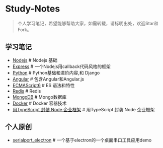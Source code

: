 # Study-Notes
> 个人学习笔记，希望能够帮助大家，如需转载，请标明出处，欢迎Star和Fork。

## 学习笔记
- [Nodejs](https://github.com/PowerDos/Study-Notes/blob/master/Nodejs.md) # Nodejs 基础
- [Express](https://github.com/PowerDos/Study-Notes/blob/master/Express.md) # 一个Nodejs用callback代码风格的框架
- [Python](https://github.com/PowerDos/Study-Notes/tree/master/Python) # Python基础和进阶内容,和 Django
- [Angular](https://github.com/PowerDos/Study-Notes/blob/master/Angular%20%26%20Angularjs.md) # 包含Angular和Angular.js
- [ECMAScript6](https://github.com/PowerDos/Study-Notes/blob/master/ECMAScript6.md) # ES 语法和特性
- [Redis](https://github.com/PowerDos/Study-Notes/blob/master/Redis.md) # Redis
- [MongoDB](https://github.com/PowerDos/Study-Notes/blob/master/MongoDB.md) # Mongo数据库
- [Docker](https://github.com/PowerDos/Study-Notes/blob/master/Docker.md) # Docker 容器技术
- [用TypeScript 封装 Node 企业框架](https://github.com/PowerDos/Study-Notes/tree/master/TypeScriptInNode) # 用TypeScript 封装 Node 企业框架

## 个人原创
- [serialport_electron](https://github.com/PowerDos/Study-Notes/blob/master/serialport_electron.md) # 一个基于electron的一个桌面串口工具应用demo